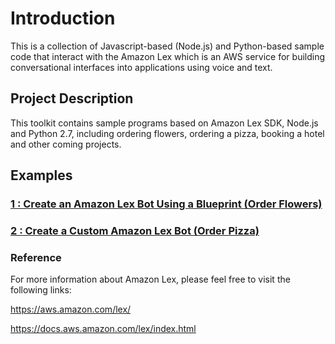 # **Introduction**
This is a collection of Javascript-based (Node.js) and Python-based sample code that interact with the Amazon Lex which is an AWS service for building conversational interfaces into applications using voice and text.

##  Project Description
This toolkit contains sample programs based on Amazon Lex SDK, Node.js and Python 2.7, including ordering flowers, ordering a pizza, booking a hotel and other coming projects.

##  Examples
### [1 : Create an Amazon Lex Bot Using a Blueprint (Order Flowers)](./ex1/README.md)
### [2 : Create a Custom Amazon Lex Bot (Order Pizza)](./ex2/README.md)


### Reference
For more information about Amazon Lex, please feel free to visit the following links:

https://aws.amazon.com/lex/

https://docs.aws.amazon.com/lex/index.html
